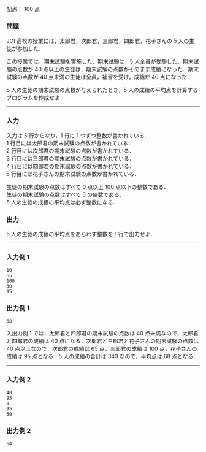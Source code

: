 配点： $100$ 点

### 問題
JOI 高校の授業には，太郎君，次郎君，三郎君，四郎君，花子さんの $5$ 人の生徒が参加した．

この授業では，期末試験を実施した．期末試験は，$5$ 人全員が受験した．期末試験の点数が $40$ 点以上の生徒は，期末試験の点数がそのまま成績になった．期末試験の点数が $40$ 点未満の生徒は全員，補習を受け，成績が $40$ 点になった．

$5$ 人の生徒の期末試験の点数が与えられたとき，$5$ 人の成績の平均点を計算するプログラムを作成せよ．

---

### 入力
入力は $5$ 行からなり，$1$ 行に $1$ つずつ整数が書かれている．  
$1$ 行目には太郎君の期末試験の点数が書かれている．  
$2$ 行目には次郎君の期末試験の点数が書かれている．  
$3$ 行目には三郎君の期末試験の点数が書かれている．  
$4$ 行目には四郎君の期末試験の点数が書かれている．  
$5$ 行目には花子さんの期末試験の点数が書かれている．

生徒の期末試験の点数はすべて $0$ 点以上 $100$ 点以下の整数である．  
生徒の期末試験の点数はすべて $5$ の倍数である．  
$5$ 人の生徒の成績の平均点は必ず整数になる．

### 出力
$5$ 人の生徒の成績の平均点をあらわす整数を $1$ 行で出力せよ．

---

### 入力例 1
~~~
10
65
100
30
95
~~~

### 出力例 1
~~~
68
~~~

入出力例 $1$ では，太郎君と四郎君の期末試験の点数は $40$ 点未満なので，太郎君と四郎君の成績は $40$ 点になる．次郎君と三郎君と花子さんの期末試験の点数は $40$ 点以上なので，次郎君の成績は $65$ 点，三郎君の成績は $100$ 点，花子さんの成績は $95$ 点となる．$5$ 人の成績の合計は $340$ なので，平均点は $68$ 点となる．

---

### 入力例 2
~~~
40
95
0
95
50
~~~

### 出力例 2
~~~
64
~~~
